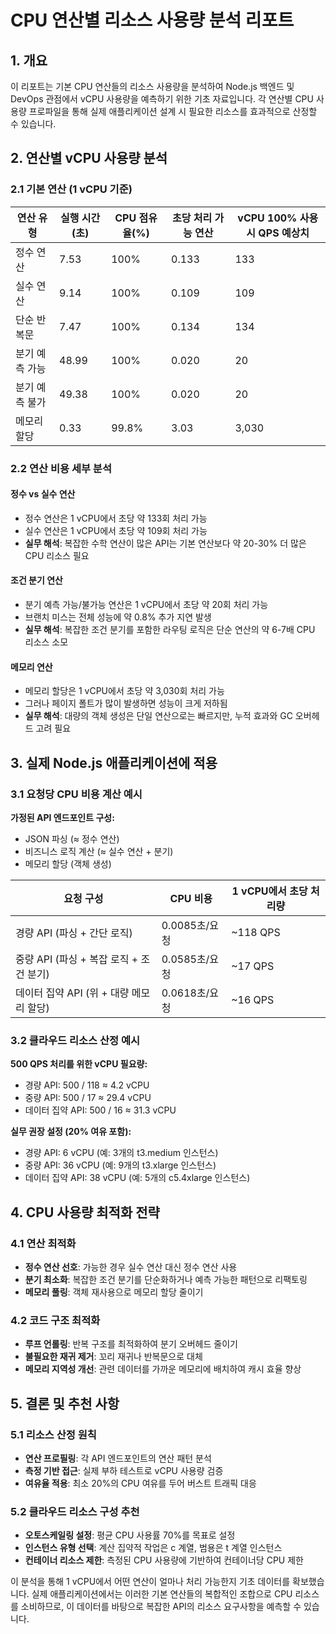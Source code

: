 # CPU 연산별 리소스 사용량 분석 리포트

## 1. 개요

이 리포트는 기본 CPU 연산들의 리소스 사용량을 분석하여 Node.js 백엔드 및 DevOps 관점에서 vCPU 사용량을 예측하기 위한 기초 자료입니다. 각 연산별 CPU 사용량 프로파일을 통해 실제 애플리케이션 설계 시 필요한 리소스를 효과적으로 산정할 수 있습니다.

## 2. 연산별 vCPU 사용량 분석

### 2.1 기본 연산 (1 vCPU 기준)

| 연산 유형      | 실행 시간(초) | CPU 점유율(%) | 초당 처리 가능 연산 | vCPU 100% 사용 시 QPS 예상치 |
| -------------- | ------------- | ------------- | ------------------- | ---------------------------- |
| 정수 연산      | 7.53          | 100%          | 0.133               | 133                          |
| 실수 연산      | 9.14          | 100%          | 0.109               | 109                          |
| 단순 반복문    | 7.47          | 100%          | 0.134               | 134                          |
| 분기 예측 가능 | 48.99         | 100%          | 0.020               | 20                           |
| 분기 예측 불가 | 49.38         | 100%          | 0.020               | 20                           |
| 메모리 할당    | 0.33          | 99.8%         | 3.03                | 3,030                        |

### 2.2 연산 비용 세부 분석

#### 정수 vs 실수 연산

- 정수 연산은 1 vCPU에서 초당 약 133회 처리 가능
- 실수 연산은 1 vCPU에서 초당 약 109회 처리 가능
- **실무 해석**: 복잡한 수학 연산이 많은 API는 기본 연산보다 약 20-30% 더 많은 CPU 리소스 필요

#### 조건 분기 연산

- 분기 예측 가능/불가능 연산은 1 vCPU에서 초당 약 20회 처리 가능
- 브랜치 미스는 전체 성능에 약 0.8% 추가 지연 발생
- **실무 해석**: 복잡한 조건 분기를 포함한 라우팅 로직은 단순 연산의 약 6-7배 CPU 리소스 소모

#### 메모리 연산

- 메모리 할당은 1 vCPU에서 초당 약 3,030회 처리 가능
- 그러나 페이지 폴트가 많이 발생하면 성능이 크게 저하됨
- **실무 해석**: 대량의 객체 생성은 단일 연산으로는 빠르지만, 누적 효과와 GC 오버헤드 고려 필요

## 3. 실제 Node.js 애플리케이션에 적용

### 3.1 요청당 CPU 비용 계산 예시

**가정된 API 엔드포인트 구성:**

- JSON 파싱 (≈ 정수 연산)
- 비즈니스 로직 계산 (≈ 실수 연산 + 분기)
- 메모리 할당 (객체 생성)

| 요청 구성                               | CPU 비용      | 1 vCPU에서 초당 처리량 |
| --------------------------------------- | ------------- | ---------------------- |
| 경량 API (파싱 + 간단 로직)             | 0.0085초/요청 | ~118 QPS               |
| 중량 API (파싱 + 복잡 로직 + 조건 분기) | 0.0585초/요청 | ~17 QPS                |
| 데이터 집약 API (위 + 대량 메모리 할당) | 0.0618초/요청 | ~16 QPS                |

### 3.2 클라우드 리소스 산정 예시

**500 QPS 처리를 위한 vCPU 필요량:**

- 경량 API: 500 / 118 ≈ 4.2 vCPU
- 중량 API: 500 / 17 ≈ 29.4 vCPU
- 데이터 집약 API: 500 / 16 ≈ 31.3 vCPU

**실무 권장 설정 (20% 여유 포함):**

- 경량 API: 6 vCPU (예: 3개의 t3.medium 인스턴스)
- 중량 API: 36 vCPU (예: 9개의 t3.xlarge 인스턴스)
- 데이터 집약 API: 38 vCPU (예: 5개의 c5.4xlarge 인스턴스)

## 4. CPU 사용량 최적화 전략

### 4.1 연산 최적화

- **정수 연산 선호**: 가능한 경우 실수 연산 대신 정수 연산 사용
- **분기 최소화**: 복잡한 조건 분기를 단순화하거나 예측 가능한 패턴으로 리팩토링
- **메모리 풀링**: 객체 재사용으로 메모리 할당 줄이기

### 4.2 코드 구조 최적화

- **루프 언롤링**: 반복 구조를 최적화하여 분기 오버헤드 줄이기
- **불필요한 재귀 제거**: 꼬리 재귀나 반복문으로 대체
- **메모리 지역성 개선**: 관련 데이터를 가까운 메모리에 배치하여 캐시 효율 향상

## 5. 결론 및 추천 사항

### 5.1 리소스 산정 원칙

- **연산 프로필링**: 각 API 엔드포인트의 연산 패턴 분석
- **측정 기반 접근**: 실제 부하 테스트로 vCPU 사용량 검증
- **여유율 적용**: 최소 20%의 CPU 여유를 두어 버스트 트래픽 대응

### 5.2 클라우드 리소스 구성 추천

- **오토스케일링 설정**: 평균 CPU 사용률 70%를 목표로 설정
- **인스턴스 유형 선택**: 계산 집약적 작업은 c 계열, 범용은 t 계열 인스턴스
- **컨테이너 리소스 제한**: 측정된 CPU 사용량에 기반하여 컨테이너당 CPU 제한

이 분석을 통해 1 vCPU에서 어떤 연산이 얼마나 처리 가능한지 기초 데이터를 확보했습니다. 실제 애플리케이션에서는 이러한 기본 연산들의 복합적인 조합으로 CPU 리소스를 소비하므로, 이 데이터를 바탕으로 복잡한 API의 리소스 요구사항을 예측할 수 있습니다.
